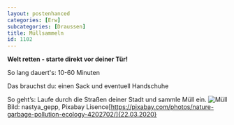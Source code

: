 ```yaml
---
layout: postenhanced
categories: [Erw]
subcategories: [Draussen]
title: Müllsammeln
id: 1102
---
```

**Welt retten - starte direkt vor deiner Tür!**

So lang dauert's: 10-60 Minuten

Das brauchst du: einen Sack und eventuell Handschuhe

So geht’s: Laufe durch die Straßen deiner Stadt und sammle Müll ein. 
![Müll](https://cdn.pixabay.com/photo/2019/05/14/15/57/nature-4202702_1280.jpg)
Bild: nastya_gepp, Pixabay Lisence[https://pixabay.com/photos/nature-garbage-pollution-ecology-4202702/]{22.03.2020}
